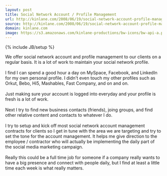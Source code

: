 ```yaml
---
layout: post
title: Social Network Account / Profile Management
url: http://kinlane.com/2008/06/19/social-network-account-profile-management/
source: http://kinlane.com/2008/06/19/social-network-account-profile-management/
domain: kinlane.com
image: https://s3.amazonaws.com/kinlane-productions/bw-icons/bw-api-a.png
---
```

{% include JB/setup %}

<p>
     We offer social network account and profile management to our clients on a regular basis. It is a lot of work to maintain your social network profile.
     <br />
     <br />
     I find I can spend a good hour a day on MySpace, Facebook, and LinkedIn for my own personal profile. I didn't even touch my other profiles such as Orkut, Bebo, Hi5, Mashables, Fast Company, and on and on.
     <br />
     <br />
     Just making sure your account is logged into everyday and your profile is fresh is a lot of work.
     <br />
     <br />
     Next I try to find new business contacts (friends), joing groups, and find other relative content and contacts to whatever I do.
     <br />
     <br />
     I try to setup and kick off most social network account management contracts for clients so I get in tune with the area we are targeting and try to set the tone for the account management. It helps me give direction to the employee / contractor who will actually be implementing the daily part of the social media marketing campaign.
     <br />
     <br />
     Really this could be a full time job for someone if a company really wants to have a big presence and connect with people daily, but I find at least a little time each week is what really matters.
</p>